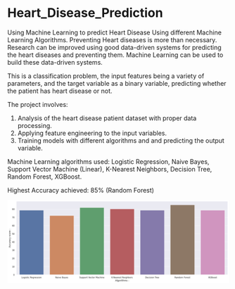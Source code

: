 # Heart_Disease_Prediction
Using Machine Learning to predict Heart Disease Using different Machine Learning Algorithms.
Preventing Heart diseases is more than necessary. Research can be improved using good data-driven systems for predicting the heart diseases and preventing them. Machine Learning can be used to build these data-driven systems.

This is a classification problem, the input features being a variety of parameters, and the target variable as a binary variable, predicting whether the patient has heart disease or not.

The project involves: 
1. Analysis of the heart disease patient dataset with proper data processing.
2. Applying feature engineering to the input variables.
3. Training models with different algorithms and and predicting the output variable.

Machine Learning algorithms used:
Logistic Regression,
Naive Bayes,
Support Vector Machine (Linear),
K-Nearest Neighbors,
Decision Tree,
Random Forest,
XGBoost.

Highest Accuracy achieved: 85% (Random Forest)

![alt text](https://github.com/souravcy/Heart_Disease_Prediction/blob/main/output.png?raw=true)